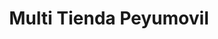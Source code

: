 ---
title: "Multi Tienda Peyumovil"
url: /santa-cruz-de-la-sierra/multi-tienda-peyumovil/
shop: general
---